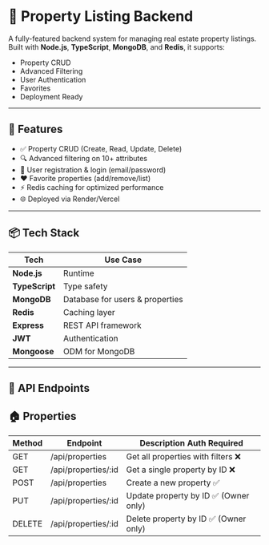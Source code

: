 # 🏡 Property Listing Backend

A fully-featured backend system for managing real estate property listings. Built with **Node.js**, **TypeScript**, **MongoDB**, and **Redis**, it supports:

- Property CRUD
- Advanced Filtering
- User Authentication
- Favorites
- Deployment Ready

---

## 🚀 Features

- ✅ Property CRUD (Create, Read, Update, Delete)
- 🔍 Advanced filtering on 10+ attributes
- 👤 User registration & login (email/password)
- ❤️ Favorite properties (add/remove/list)
- ⚡ Redis caching for optimized performance
- 🌐 Deployed via Render/Vercel 

---

## 📦 Tech Stack

| Tech           | Use Case                           |
|----------------|------------------------------------|
| **Node.js**    | Runtime                            |
| **TypeScript** | Type safety                        |
| **MongoDB**    | Database for users & properties    |
| **Redis**      | Caching layer                      |
| **Express**    | REST API framework                 |
| **JWT**        | Authentication                     |
| **Mongoose**   | ODM for MongoDB                    |

---

## 🔌 API Endpoints
## 🏠 Properties

| Method	| Endpoint| 	Description	Auth Required |
| ------- |---------|-----------------------------|
GET	| /api/properties	| Get all properties with filters	❌
GET	| /api/properties/:id	| Get a single property by ID	❌
POST	| /api/properties	| Create a new property	✅
PUT	| /api/properties/:id	| Update property by ID	✅ (Owner only)
DELETE	| /api/properties/:id	| Delete property by ID	✅ (Owner only)

